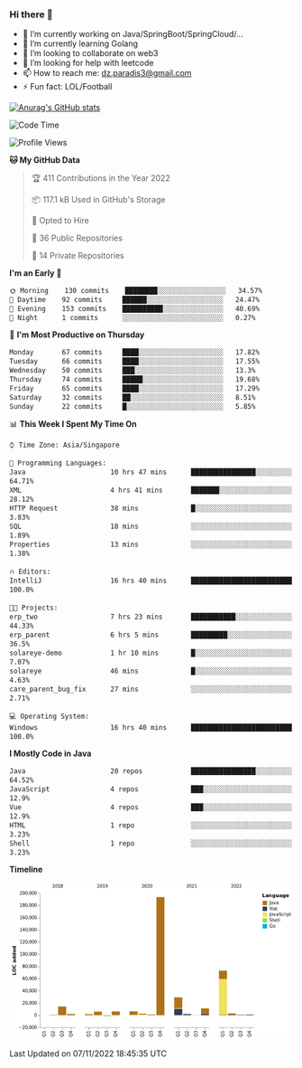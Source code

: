 ### Hi there 👋

- 🔭 I’m currently working on Java/SpringBoot/SpringCloud/...
- 🌱 I’m currently learning Golang
- 👯 I’m looking to collaborate on web3
- 🤔 I’m looking for help with leetcode
- 📫 How to reach me: dz.paradis3@gmail.com
- ⚡ Fun fact: LOL/Football

[![Anurag's GitHub stats](https://github-readme-stats.vercel.app/api?username=xiumu2017&show_icons=true&theme=radical)](https://github.com/anuraghazra/github-readme-stats)

<!--
**xiumu2017/xiumu2017** is a ✨ _special_ ✨ repository because its `README.md` (this file) appears on your GitHub profile.

Here are some ideas to get you started:

- 🔭 I’m currently working on ...
- 🌱 I’m currently learning ...
- 👯 I’m looking to collaborate on ...
- 🤔 I’m looking for help with ...
- 💬 Ask me about ...
- 📫 How to reach me: ...
- 😄 Pronouns: ...
- ⚡ Fun fact: ...
-->

<!--START_SECTION:waka-->
![Code Time](http://img.shields.io/badge/Code%20Time-921%20hrs%2046%20mins-blue)

![Profile Views](http://img.shields.io/badge/Profile%20Views-0-blue)

**🐱 My GitHub Data** 

> 🏆 411 Contributions in the Year 2022
 > 
> 📦 117.1 kB Used in GitHub's Storage 
 > 
> 💼 Opted to Hire
 > 
> 📜 36 Public Repositories 
 > 
> 🔑 14 Private Repositories  
 > 
**I'm an Early 🐤** 

```text
🌞 Morning    130 commits    ████████░░░░░░░░░░░░░░░░░   34.57% 
🌆 Daytime    92 commits     ██████░░░░░░░░░░░░░░░░░░░   24.47% 
🌃 Evening    153 commits    ██████████░░░░░░░░░░░░░░░   40.69% 
🌙 Night      1 commits      ░░░░░░░░░░░░░░░░░░░░░░░░░   0.27%

```
📅 **I'm Most Productive on Thursday** 

```text
Monday       67 commits     ████░░░░░░░░░░░░░░░░░░░░░   17.82% 
Tuesday      66 commits     ████░░░░░░░░░░░░░░░░░░░░░   17.55% 
Wednesday    50 commits     ███░░░░░░░░░░░░░░░░░░░░░░   13.3% 
Thursday     74 commits     █████░░░░░░░░░░░░░░░░░░░░   19.68% 
Friday       65 commits     ████░░░░░░░░░░░░░░░░░░░░░   17.29% 
Saturday     32 commits     ██░░░░░░░░░░░░░░░░░░░░░░░   8.51% 
Sunday       22 commits     █░░░░░░░░░░░░░░░░░░░░░░░░   5.85%

```


📊 **This Week I Spent My Time On** 

```text
⌚︎ Time Zone: Asia/Singapore

💬 Programming Languages: 
Java                     10 hrs 47 mins      ████████████████░░░░░░░░░   64.71% 
XML                      4 hrs 41 mins       ███████░░░░░░░░░░░░░░░░░░   28.12% 
HTTP Request             38 mins             █░░░░░░░░░░░░░░░░░░░░░░░░   3.83% 
SQL                      18 mins             ░░░░░░░░░░░░░░░░░░░░░░░░░   1.89% 
Properties               13 mins             ░░░░░░░░░░░░░░░░░░░░░░░░░   1.38%

🔥 Editors: 
IntelliJ                 16 hrs 40 mins      █████████████████████████   100.0%

🐱‍💻 Projects: 
erp_two                  7 hrs 23 mins       ███████████░░░░░░░░░░░░░░   44.33% 
erp_parent               6 hrs 5 mins        █████████░░░░░░░░░░░░░░░░   36.5% 
solareye-demo            1 hr 10 mins        █░░░░░░░░░░░░░░░░░░░░░░░░   7.07% 
solareye                 46 mins             █░░░░░░░░░░░░░░░░░░░░░░░░   4.63% 
care_parent_bug_fix      27 mins             ░░░░░░░░░░░░░░░░░░░░░░░░░   2.71%

💻 Operating System: 
Windows                  16 hrs 40 mins      █████████████████████████   100.0%

```

**I Mostly Code in Java** 

```text
Java                     20 repos            ████████████████░░░░░░░░░   64.52% 
JavaScript               4 repos             ███░░░░░░░░░░░░░░░░░░░░░░   12.9% 
Vue                      4 repos             ███░░░░░░░░░░░░░░░░░░░░░░   12.9% 
HTML                     1 repo              ░░░░░░░░░░░░░░░░░░░░░░░░░   3.23% 
Shell                    1 repo              ░░░░░░░░░░░░░░░░░░░░░░░░░   3.23%

```


**Timeline**

![Chart not found](https://raw.githubusercontent.com/xiumu2017/xiumu2017/main/charts/bar_graph.png) 


 Last Updated on 07/11/2022 18:45:35 UTC
<!--END_SECTION:waka-->
